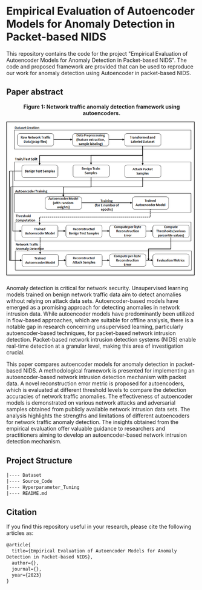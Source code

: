 # Empirical Evaluation of Autoencoder Models for Anomaly Detection in Packet-based NIDS

This repository contains the code for the project "Empirical Evaluation of Autoencoder Models for Anomaly Detection in Packet-based NIDS". The code and proposed framework are provided that can be used to reproduce our work for anomaly detection using Autoencoder in packet-based NIDS.

## Paper abstract

**<p align="center">Figure 1: Network traffic anomaly detection framework using autoencoders.</p>**
<p align="center">
<img src="https://github.com/quocnh/AE_Framework/blob/main/AE_frame3.png"/>
</p>


Anomaly detection is critical for network security. Unsupervised learning models trained on benign network traffic data aim to detect anomalies without relying on attack data sets. Autoencoder-based models have emerged as a promising approach for detecting anomalies in network intrusion data. While autoencoder models have predominantly been utilized in flow-based approaches, which are suitable for offline analysis, there is a notable gap in research concerning unsupervised learning, particularly autoencoder-based techniques, for packet-based network intrusion detection. Packet-based network intrusion detection systems (NIDS) enable real-time detection at a granular level, making this area of investigation crucial.

This paper compares autoencoder models for anomaly detection in packet-based NIDS. A methodological framework is presented for implementing an autoencoder-based network intrusion detection mechanism with packet data. A novel reconstruction error metric is proposed for autoencoders, which is evaluated at different threshold levels to compare the detection accuracies of network traffic anomalies. The effectiveness of autoencoder models is demonstrated on various network attacks and adversarial samples obtained from publicly available network intrusion data sets. The analysis highlights the strengths and limitations of different autoencoders for network traffic anomaly detection. The insights obtained from the empirical evaluation offer valuable guidance to researchers and practitioners aiming to develop an autoencoder-based network intrusion detection mechanism.

## Project Structure
```
|---- Dataset 
|---- Source_Code
|---- Hyperparameter_Tuning
|---- README.md
```
## Citation
If you find this repository useful in your research, please cite the following articles as: 

```
@article{
  title={Empirical Evaluation of Autoencoder Models for Anomaly Detection in Packet-based NIDS},
  author={},
  journal={},
  year={2023}
}
```
